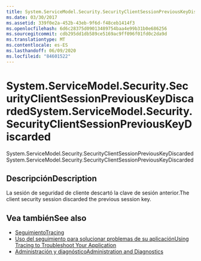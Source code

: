 ```yaml
---
title: System.ServiceModel.Security.SecurityClientSessionPreviousKeyDiscarded
ms.date: 03/30/2017
ms.assetid: 339f0e2a-452b-43eb-9f6d-f48ceb1414f3
ms.openlocfilehash: 6d6c28375d09013489754baa4e99b31b0e686256
ms.sourcegitcommit: cdb295dd1db589ce5169ac9ff096f01fd0c2da9d
ms.translationtype: MT
ms.contentlocale: es-ES
ms.lasthandoff: 06/09/2020
ms.locfileid: "84601522"
---
```

# <a name="systemservicemodelsecuritysecurityclientsessionpreviouskeydiscarded"></a><span data-ttu-id="aca8f-102">System.ServiceModel.Security.SecurityClientSessionPreviousKeyDiscarded</span><span class="sxs-lookup"><span data-stu-id="aca8f-102">System.ServiceModel.Security.SecurityClientSessionPreviousKeyDiscarded</span></span>
<span data-ttu-id="aca8f-103">System.ServiceModel.Security.SecurityClientSessionPreviousKeyDiscarded</span><span class="sxs-lookup"><span data-stu-id="aca8f-103">System.ServiceModel.Security.SecurityClientSessionPreviousKeyDiscarded</span></span>  
  
## <a name="description"></a><span data-ttu-id="aca8f-104">Descripción</span><span class="sxs-lookup"><span data-stu-id="aca8f-104">Description</span></span>  
 <span data-ttu-id="aca8f-105">La sesión de seguridad de cliente descartó la clave de sesión anterior.</span><span class="sxs-lookup"><span data-stu-id="aca8f-105">The client security session discarded the previous session key.</span></span>  
  
## <a name="see-also"></a><span data-ttu-id="aca8f-106">Vea también</span><span class="sxs-lookup"><span data-stu-id="aca8f-106">See also</span></span>

- [<span data-ttu-id="aca8f-107">Seguimiento</span><span class="sxs-lookup"><span data-stu-id="aca8f-107">Tracing</span></span>](index.md)
- [<span data-ttu-id="aca8f-108">Uso del seguimiento para solucionar problemas de su aplicación</span><span class="sxs-lookup"><span data-stu-id="aca8f-108">Using Tracing to Troubleshoot Your Application</span></span>](using-tracing-to-troubleshoot-your-application.md)
- [<span data-ttu-id="aca8f-109">Administración y diagnóstico</span><span class="sxs-lookup"><span data-stu-id="aca8f-109">Administration and Diagnostics</span></span>](../index.md)
